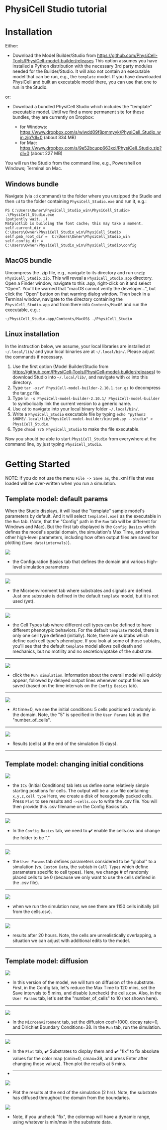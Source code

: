 # PhysiCell Studio tutorial

# Installation

Either:
* Download the Model Builder/Studio from https://github.com/PhysiCell-Tools/PhysiCell-model-builder/releases This option assumes you have installed a Python distribution with the necessary 3rd party modules needed for the Builder/Studio. It will also not contain an executable model that can be run, e.g., the `template` model. If you have downloaded PhysiCell and built an executable model there, you can use that one to run in the Studio.

or:
* Download a bundled PhysiCell Studio which includes the "template" executable model. Until we find a more permanent site for these bundles, they are currently on Dropbox:

  * for Windows: https://www.dropbox.com/s/wiwdd09f8pmmyyk/PhysiCell_Studio_win.zip?dl=0  (about 334 MB)
  * for Mac: https://www.dropbox.com/s/9e52bcupp663xci/PhysiCell_Studio.zip?dl=0   (about 227 MB)

You will run the Studio from the command line, e.g., Powershell on Windows; Terminal on Mac.

## Windows bundle
Navigate (via `cd` command) to the folder where you unzipped the Studio and then `cd` to the folder containing `PhysiCell_Studio.exe` and run it, e.g.:
```
PS C:\Users\Owner\PhysiCell_Studio_win\PhysiCell_Studio> .\PhysiCell_Studio.exe
(patiently wait...)
Matplotlib is building the font cache; this may take a moment.
self.current_dir =  C:\Users\Owner\PhysiCell_Studio_win\PhysiCell_Studio
self.pmb_root_dir =  C:\Users\Owner\PhysiCell_Studio_win
self.config_dir =  C:\Users\Owner\PhysiCell_Studio_win\PhysiCell_Studio\config
```

## MacOS bundle
Uncompress the .zip file, e.g., navigate to its directory and run `unzip PhysiCell_Studio.zip`. This will reveal a `PhysiCell_Studio.app` directory. 
Open a Finder window, navigate to this .app, right-click on it and select "Open". You'll be warned that "macOS cannot verify the developer...", but click the "Open" button on that warning dialog window. 
Then back in a Terminal window, navigate to the directory containing the `PhysiCell_Studio.app` and from there into `Contents/MacOS` and run the executable, e.g. :
```
~/PhysiCell_Studio.app/Contents/MacOS$ ./PhysiCell_Studio
```

## Linux installation                                                            
In the instruction below, we assume, your local libraries are installed at `~/.local/lib/` and your local binaries are at `~/.local/bin/`. Please adjust the commands if necessary.

1. Use the first option (Model Builder/Studio from https://github.com/PhysiCell-Tools/PhysiCell-model-builder/releases) to download Studio into `~/.local/lib/`,
    and navigate with `cd` into this directory.
2. Type `tar -xzvf PhysiCell-model-builder-2.10.1.tar.gz` to decompress the tar.gz file.
3. Type `ln -s PhysiCell-model-builder-2.10.1/ PhysiCell-model-builder`  to symbolically link the current version to a generic name.
4. Use `cd` to navigate into your local binary folder `~/.local/bin/`.
5. Write a `PhysiCell_Studio` executable file by typing `echo "python3 $HOME/.local/lib/PhysiCell-model-builder/bin/pmb.py --studio" > PhysiCell_Studio`.
6. Type `chmod 775 PhysiCell_Studio` to make the file executable.

Now you should be able to start `PhysiCell_Studio` from everywhere at the command line, by just typing `PhysiCell_Studio`.

# Getting Started

NOTE: if you do not use the menu `File -> Save as`, the .xml file that was loaded will be over-written when you run a simulation.

## Template model: default params

When the Studio displays, it will load the "template" sample model's parameters by default. And it will select `template[.exe]` as the executable in the `Run` tab. (Note, that the "Config" path in the `Run` tab will be different for Windows and Mac). But the first tab displayed is the `Config Basics` which defines the model's spatial domain, the simulation's Max Time, and various other high-level parameters, including how often output files are saved for plotting (`Save data(intervals)`).


![](images/studio_template_config.PNG)
* the Configuration Basics tab that defines the domain and various high-level simulation parameters
---

![](images/studio_template_microenv.PNG)
* the Microenvironment tab where substrates and signals are defined. Just one substrate is defined in the default `template` model, but it is not used (yet).
---

![](images/studio_template_celltypes.PNG)
* the Cell Types tab where different cell types can be defined to have different phenotypic behaviors. For the default `template` model, there is only one cell type defined (initially). Note, there are subtabs which define each cell type's phenotype. If you look at some of those subtabs, you'll see that the default `template` model allows cell death and mechanics, but no motility and no secretion/uptake of the substrate.
---


![](images/studio_template_run.PNG)
* click the `Run simulation`. Information about the overall model will quickly appear, followed by delayed output lines whenever output files are saved (based on the time intervals on the `Config Basics` tab).
---

![](images/studio_template_plot_t0.PNG)
* At time=0, we see the initial conditions: 5 cells positioned randomly in the domain. Note, the "5" is specified in the `User Params` tab as the "number_of_cells".
---

![](images/studio_template_plot_5days.PNG)
* Results (cells) at the end of the simulation (5 days).
---

## Template model: changing initial conditions

![](images/studio_template_ICs_disk.PNG)
* the `ICs` (Initial Conditions) tab lets us define some relatively simple starting positions for cells. The output will be a .csv file containing: `x,y,z,cell type` Here, we create a disk of hexagonally packed cells. Press `Plot` to see results and `->cells.csv` to write the .csv file. You will then provide this .csv filename on the Config Basics tab.
---

![](images/studio_template_config_ICs_enable_csv.PNG)
* In the `Config Basics` tab, we need to :heavy_check_mark: enable the cells.csv and change the folder to be "."
---

![](images/studio_template_user_params_no_random_cells.PNG)
* the `User Params` tab defines parameters considered to be "global" to a simulation (vs. `Custom Data`, the subtab in `Cell Types` which define parameters specific to cell types). Here, we change # of randomly placed cells to be 0 (because we only want to use the cells defined in the .csv file).
---

![](images/studio_template_run_disk.PNG)
* when we run the simulation now, we see there are 1150 cells initially (all from the cells.csv).
---

![](images/studio_template_plot_disk_20hr.PNG)
* results after 20 hours. Note, the cells are unrealistically overlapping, a situation we can adjust with additional edits to the model.
---

## Template model: diffusion

![](images/template_diffusion_config.png)
* In this version of the model, we will turn on diffusion of the substrate. First, in the Config tab, let's reduce the Max Time to 120 mins, set the Save intervals to 5 mins, and disable (uncheck) the cells.csv. Also, in the `User Params` tab, let's set the "number_of_cells" to 10 (not shown here).
---

![](images/template_diffusion_microenv.png)
* In the `Microenvironment` tab, set the diffusion coef=1000, decay rate=0, and Dirichlet Boundary Conditions=38. In the `Run` tab, run the simulation.
---

![](images/template_diffusion_plot5min.png)
* In the `Plot` tab, :heavy_check_mark: Substrates to display them and :heavy_check_mark: "fix" to fix absolute values for the color map (cmin=0, cmax=38, and press Enter after changing those values). Then plot the results at 5 mins.
* ---

![](images/template_diffusion_plot2hrs.png)
* Plot the results at the end of the simulation (2 hrs). Note, the substrate has diffused throughout the domain from the boundaries.

![](images/template_diffusion_plot2hrs_cmap2.png)
* Note, if you uncheck "fix", the colormap will have a dynamic range, using whatever is min/max in the substrate data.

